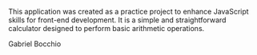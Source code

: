 This application was created as a practice project to enhance JavaScript skills for front-end development. It is a simple and straightforward calculator designed to perform basic arithmetic operations.

Gabriel Bocchio